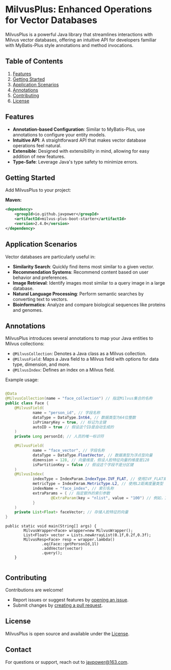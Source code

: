 # MilvusPlus: Enhanced Operations for Vector Databases

MilvusPlus is a powerful Java library that streamlines interactions with Milvus vector databases, offering an intuitive API for developers familiar with MyBatis-Plus style annotations and method invocations.

## Table of Contents

1. [Features](#features)
2. [Getting Started](#getting-started)
3. [Application Scenarios](#application-scenarios)
4. [Annotations](#annotations)
5. [Contributing](#contributing)
6. [License](#license)

## Features

- **Annotation-based Configuration**: Similar to MyBatis-Plus, use annotations to configure your entity models.
- **Intuitive API**: A straightforward API that makes vector database operations feel natural.
- **Extensible**: Designed with extensibility in mind, allowing for easy addition of new features.
- **Type-Safe**: Leverage Java's type safety to minimize errors.

## Getting Started

Add MilvusPlus to your project:

**Maven:**
```xml
<dependency>
    <groupId>io.github.javpower</groupId>
    <artifactId>milvus-plus-boot-starter</artifactId>
    <version>2.4.0</version>
</dependency>
```

## Application Scenarios

Vector databases are particularly useful in:

- **Similarity Search**: Quickly find items most similar to a given vector.
- **Recommendation Systems**: Recommend content based on user behavior and preferences.
- **Image Retrieval**: Identify images most similar to a query image in a large database.
- **Natural Language Processing**: Perform semantic searches by converting text to vectors.
- **Bioinformatics**: Analyze and compare biological sequences like proteins and genomes.

## Annotations

MilvusPlus introduces several annotations to map your Java entities to Milvus collections:

- `@MilvusCollection`: Denotes a Java class as a Milvus collection.
- `@MilvusField`: Maps a Java field to a Milvus field with options for data type, dimension, and more.
- `@MilvusIndex`: Defines an index on a Milvus field.

Example usage:

```java

@Data
@MilvusCollection(name = "face_collection") // 指定Milvus集合的名称
public class Face {
    @MilvusField(
            name = "person_id", // 字段名称
            dataType = DataType.Int64, // 数据类型为64位整数
            isPrimaryKey = true, // 标记为主键
            autoID = true // 假设这个ID是自动生成的
    )
    private Long personId; // 人员的唯一标识符

    @MilvusField(
            name = "face_vector", // 字段名称
            dataType = DataType.FloatVector, // 数据类型为浮点型向量
            dimension = 128, // 向量维度，假设人脸特征向量的维度是128
            isPartitionKey = false // 假设这个字段不是分区键
    )
    @MilvusIndex(
            indexType = IndexParam.IndexType.IVF_FLAT, // 使用IVF_FLAT索引类型
            metricType = IndexParam.MetricType.L2, // 使用L2距离度量类型
            indexName = "face_index", // 索引名称
            extraParams = { // 指定额外的索引参数
                    @ExtraParam(key = "nlist", value = "100") // 例如，IVF的nlist参数
            }
    )
    private List<Float> faceVector; // 存储人脸特征的向量
}
```
```
public static void main(String[] args) {
        MilvusWrapper<Face> wrapper=new MilvusWrapper();
        List<Float> vector = Lists.newArrayList(0.1f,0.2f,0.3f);
        MilvusResp<Face> resp = wrapper.lambda()
                .eq(Face::getPersonId,1l)
                .addVector(vector)
                .query();
    }


```

## Contributing

Contributions are welcome!

- Report issues or suggest features by [opening an issue](https://github.com/yourusername/MilvusPlus/issues/new).
- Submit changes by [creating a pull request](https://github.com/yourusername/MilvusPlus/compare).

## License

MilvusPlus is open source and available under the [License](https://github.com/yourusername/MilvusPlus/blob/master/LICENSE).

## Contact

For questions or support, reach out to [javpower@163.com](mailto:javpower@163.com).
